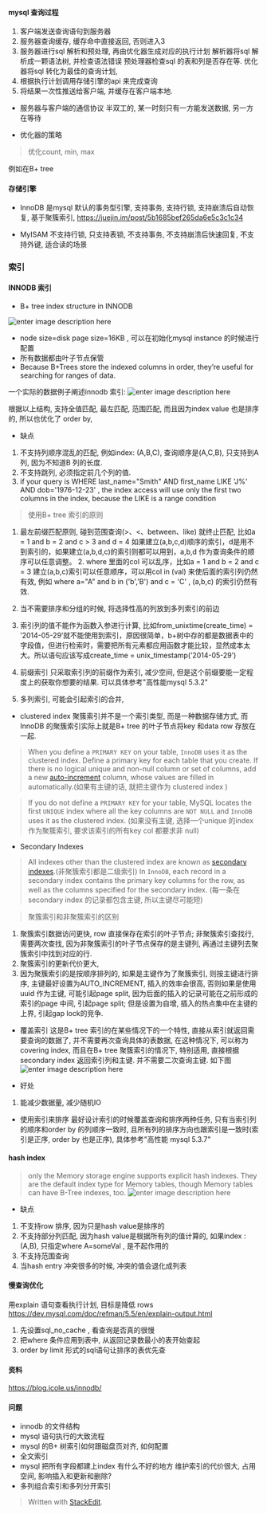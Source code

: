 #### mysql 查询过程
1. 客户端发送查询语句到服务器
2. 服务器查询缓存, 缓存命中直接返回, 否则进入3
3. 服务器进行sql 解析和预处理, 再由优化器生成对应的执行计划
解析器将sql 解析成一颗语法树, 并检查语法错误
预处理器检查sql 的表和列是否存在等.
优化器将sql 转化为最佳的查询计划, 
4. 根据执行计划调用存储引擎的api 来完成查询
5. 将结果一次性推送给客户端, 并缓存在客户端本地. 

* 服务器与客户端的通信协议
半双工的, 某一时刻只有一方能发送数据, 另一方在等待

* 优化器的策略
> 优化count, min, max

例如在B+ tree

####  存储引擎
* InnoDB 
是mysql 默认的事务型引擎, 支持事务, 支持行锁, 支持崩溃后自动恢复, 基于聚簇索引, 
https://juejin.im/post/5b1685bef265da6e5c3c1c34

* MyISAM
不支持行锁, 只支持表锁, 不支持事务, 不支持崩溃后快速回复, 不支持外键, 适合读的场景


### 索引

#### INNODB 索引


* B+ tree index structure in INNODB 

![enter image description here](https://drive.google.com/uc?id=1jOIFUv2qT3d__lWSkkqsfuff2_N7LDoK)

* node size=disk page size=16KB , 可以在初始化mysql instance 的时候进行配置
* 所有数据都由叶子节点保管
* Because B+Trees store the indexed columns in order, they’re useful for searching for ranges of data.

一个实际的数据例子阐述innodb 索引: 
![enter image description here](https://drive.google.com/uc?id=1CCbvzgDAKugLkRhRx-7d7kg1bLVsLWL2)

根据以上结构, 支持全值匹配, 最左匹配, 范围匹配, 而且因为index value 也是排序的, 所以也优化了 order by, 
* 缺点
1. 不支持列顺序混乱的匹配, 例如index: (A,B,C), 查询顺序是(A,C,B), 只支持到A 列, 因为不知道B 列的长度.
2. 不支持跳列, 必须指定前几个列的值. 
3. if your query is WHERE last_name="Smith" AND first_name LIKE 'J%' AND dob='1976-12-23' , the index access will use only the first two columns in the index, because the LIKE is a range condition

> 使用B+ tree 索引的原则

1. 最左前缀匹配原则, 碰到范围查询(>、<、between、like) 就终止匹配, 比如a = 1 and b = 2 and c > 3 and d = 4 如果建立(a,b,c,d)顺序的索引，d是用不到索引的，如果建立(a,b,d,c)的索引则都可以用到，a,b,d 作为查询条件的顺序可以任意调整。 2. where 里面的col 可以乱序，比如a = 1 and b = 2 and c = 3 建立(a,b,c)索引可以任意顺序，可以用col in (val) 来使后面的索引列仍然有效, 例如
where a="A" and b in ('b','B') and c = 'C' , (a,b,c) 的索引仍然有效. 

3. 当不需要排序和分组的时候, 将选择性高的列放到多列索引的前边

4. 索引列的值不能作为函数入参进行计算, 比如from_unixtime(create_time) = ’2014-05-29’就不能使用到索引，原因很简单，b+树中存的都是数据表中的字段值，但进行检索时，需要把所有元素都应用函数才能比较，显然成本太大。所以语句应该写成create_time = unix_timestamp(’2014-05-29’)
5. 前缀索引
 只采取索引列的前缀作为索引, 减少空间, 但是这个前缀要能一定程度上的获取你想要的结果. 可以具体参考"高性能mysql 5.3.2"
6. 多列索引, 可能会引起索引的合并, 

* clustered index
聚簇索引并不是一个索引类型, 而是一种数据存储方式, 而InnoDB 的聚簇索引实际上就是B+ tree 的叶子节点将key 和data row 存放在一起. 

>  When you define a  `PRIMARY KEY`  on your table,  `InnoDB`  uses it as the clustered index. Define a primary key for each table that you create. If there is no logical unique and non-null column or set of columns, add a new  [auto-increment](https://dev.mysql.com/doc/refman/8.0/en/glossary.html#glos_auto_increment "auto-increment")  column, whose values are filled in automatically.(如果有主键的话, 就把主键作为 clustered index )
    
>  If you do not define a  `PRIMARY KEY`  for your table, MySQL locates the first  `UNIQUE`  index where all the key columns are  `NOT NULL`  and  `InnoDB`  uses it as the clustered index. (如果没有主键, 选择一个unique 的index 作为聚簇索引,  要求该索引的所有key col 都要求非 null)

* Secondary Indexes
> All indexes other than the clustered index are known as [secondary indexes](https://dev.mysql.com/doc/refman/8.0/en/glossary.html#glos_secondary_index "secondary index").(非聚簇索引都是二级索引)
> In `InnoDB`, each record in a secondary index contains the primary key columns for the row, as well as the columns specified for the secondary index. (每一条在secondary index 的记录都包含主键, 所以主键尽可能短)

> 聚簇索引和非聚簇索引的区别

1. 聚簇索引数据访问更快, row 直接保存在索引的叶子节点; 非聚簇索引查找行, 需要两次查找, 因为非聚簇索引的叶子节点保存的是主键列, 再通过主键列去聚簇索引中找到对应的行. 
2. 聚簇索引的更新代价更大, 
3. 因为聚簇索引的是按顺序排列的, 如果是主键作为了聚簇索引, 则按主键进行排序, 主键最好设置为AUTO_INCREMENT, 插入的效率会很高, 否则如果是使用uuid 作为主键, 可能引起page split, 因为后面的插入的记录可能在之前形成的索引的page 中间, 引起page split; 但是设置为自增, 插入的热点集中在主键的上界, 引起gap lock的竞争.

* 覆盖索引
这是B+ tree 索引的在某些情况下的一个特性, 直接从索引就返回需要查询的数据了, 并不需要再次查询具体的表数据, 在这种情况下, 可以称为covering index, 而且在B+ tree 聚簇索引的情况下, 特别适用, 直接根据secondary index 返回索引列和主键. 并不需要二次查询主键. 如下图
![enter image description here](https://drive.google.com/uc?id=1z1I_cejEGOnx70mEMPEB6724PqfTKy8_)

* 好处
1. 能减少数据量, 减少随机IO


* 使用索引来排序
最好设计索引的时候覆盖查询和排序两种任务, 只有当索引列的顺序和order by 的列顺序一致时, 且所有列的排序方向也跟索引是一致时(索引是正序, order by 也是正序), 具体参考"高性能 mysql 5.3.7"






#### hash index
> only the Memory storage engine supports explicit hash indexes. They are
the default index type for Memory tables, though Memory tables can have B-Tree indexes, too.
 ![enter image description here](https://drive.google.com/uc?id=1MWG_sNbdCIJ5SodnSlhs5k1lNgHU0i9J)

* 缺点
1. 不支持row 排序, 因为只是hash value是排序的
2. 不支持部分列匹配, 因为hash value是根据所有列的值计算的, 如果index : (A,B), 只指定where A=someVal , 是不起作用的
3. 不支持范围查询
4. 当hash entry 冲突很多的时候, 冲突的值会退化成列表

#### 慢查询优化
用explain 语句查看执行计划, 目标是降低 rows
https://dev.mysql.com/doc/refman/5.5/en/explain-output.html

1. 先设置sql_no_cache , 看查询是否真的很慢
2. 把where 条件应用到表中, 从返回记录数最小的表开始查起
3. order by limit 形式的sql语句让排序的表优先查

#### 资料
https://blog.jcole.us/innodb/
#### 问题
* innodb 的文件结构
* mysql 语句执行的大致流程
* mysql 的B+ 树索引如何跟磁盘页对齐, 如何配置
* 全文索引
* mysql 把所有字段都建上index 有什么不好的地方
维护索引的代价很大, 占用空间, 影响插入和更新和删除?
* 多列组合索引和多列分开索引
> Written with [StackEdit](https://stackedit.io/).
<!--stackedit_data:
eyJoaXN0b3J5IjpbLTU2ODAxNTk2LC0xMDkzODgxNjIxLC04Nj
UwNTUyNTYsLTIxMjg2MzAxNjYsLTEyMjkwMzI5MCwxMTQxMTY4
ODk1LDExNzg1MzExNzQsMTk1MzY1NDE4MCwxMjY5ODU3NzM2LC
01NTYwMzU5NzcsNjU1MDIyODgzLDE0Mjc1NzIxMDUsMTk4NzAy
NjgzMywxMDEzNjM0Mzg1LDI4MDA4MTUxNiwyMDY4MDUzNjc1LD
ExNDI0MTE4MzksLTkwNzg2NTc5MCwxOTE4MDg3NDQwLDQzMDY3
MTk4M119
-->